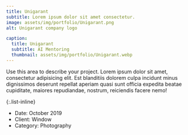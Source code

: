 ```yaml
---
title: Unigarant
subtitle: Lorem ipsum dolor sit amet consectetur.
image: assets/img/portfolio/Unigarant.png
alt: Unigarant company logo

caption:
  title: Unigarant
  subtitle: AI Mentoring
  thumbnail: assets/img/portfolio/Unigarant.webp
---
```

Use this area to describe your project. Lorem ipsum dolor sit amet, consectetur adipisicing elit. Est blanditiis dolorem culpa incidunt minus dignissimos deserunt repellat aperiam quasi sunt officia expedita beatae cupiditate, maiores repudiandae, nostrum, reiciendis facere nemo!

{:.list-inline}
- Date: October 2019
- Client: Window
- Category: Photography

